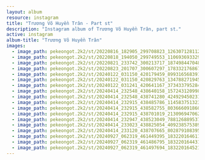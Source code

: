 ```yaml
---
layout: album
resource: instagram
title: "Trương Võ Huyền Trân - Part st"
description: "Instagram album of Trương Võ Huyền Trân, part st."
active: instagram
album-title: "Trương Võ Huyền Trân"
images:
  - image_path: pekeongot.2k2/st/20220816_182905_299708823_1263071281124057_7944571854910510993_n.jpg
  - image_path: pekeongot.2k2/st/20220818_194050_299749553_1106936933295545_3079310524039952919_n.jpg
  - image_path: pekeongot.2k2/st/20220821_233742_300213717_187498447048393_3722079125021491651_n.jpg
  - image_path: pekeongot.2k2/st/20220823_201707_300607297_1783321768670823_8725687830389421395_n.jpg
  - image_path: pekeongot.2k2/st/20240122_031150_420179459_899316568391483_7635315888201709846_n.jpg
  - image_path: pekeongot.2k2/st/20240122_031150_420829763_1347882719450926_3913128435598951122_n.jpg
  - image_path: pekeongot.2k2/st/20240122_031241_420641167_373433795284185_6866362107082811444_n.jpg
  - image_path: pekeongot.2k2/st/20240414_232548_438640158_1572431209980381_8363034149601695033_n.jpg
  - image_path: pekeongot.2k2/st/20240414_232548_438741280_424929450231694_4784582276826686313_n.jpg
  - image_path: pekeongot.2k2/st/20240414_232915_438485786_1145837513238887_582560004290441233_n.jpg
  - image_path: pekeongot.2k2/st/20240414_232915_438582755_803666091860815_9040093456639313570_n.jpg
  - image_path: pekeongot.2k2/st/20240414_232915_438701019_2130969470622519_367484488320279196_n.jpg
  - image_path: pekeongot.2k2/st/20240414_232947_438523049_788126889537279_4113314487565522706_n.jpg
  - image_path: pekeongot.2k2/st/20240414_233023_438825054_409238575389297_461916469103257114_n.jpg
  - image_path: pekeongot.2k2/st/20240414_233120_438707665_802879108395002_422268726444254683_n.jpg
  - image_path: pekeongot.2k2/st/20240927_062319_461449395_18322016461159460_1487742054418003755_n.jpg
  - image_path: pekeongot.2k2/st/20240927_062319_461486795_18322016443159460_8679291070681354377_n.jpg
  - image_path: pekeongot.2k2/st/20240927_062319_461497694_18322016452159460_3745189812094433602_n.jpg
---
```

